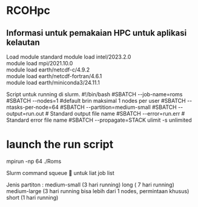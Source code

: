 # RCOHpc
## Informasi untuk pemakaian HPC untuk aplikasi kelautan

Load module standard
module load intel/2023.2.0  
module load mpi/2021.10.0  
module load earth/netcdf-c/4.9.2  
module load earth/netcdf-fortran/4.6.1  
module load earth/miniconda3/24.11.1  

Script untuk running di slurm. 
#!/bin/bash
#SBATCH --job-name=roms
#SBATCH --nodes=1  #default brin maksimal 1 nodes per user
#SBATCH --ntasks-per-node=64
#SBATCH --partition=medium-small
#SBATCH --output=run.out           # Standard output file name
#SBATCH --error=run.err            # Standard error file name
#SBATCH --propagate=STACK
ulimit -s unlimited
# launch the run script
mpirun -np 64 ./Roms

 Slurm command
squeue    untuk liat job list
 
Jenis partiton : 
medium-small (3 hari running)
long  ( 7 hari running)
medium-large (3 hari running  bisa lebih dari 1 nodes, permintaan khusus)
short (1 hari running)


